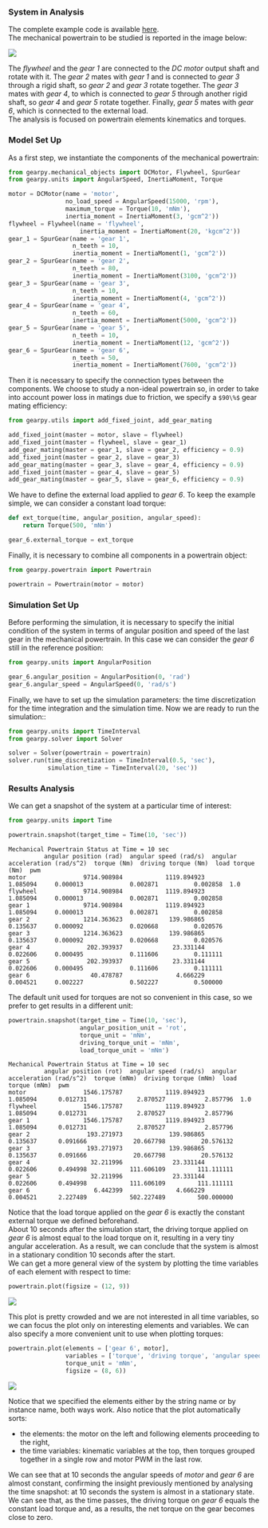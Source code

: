 ### System in Analysis

The complete example code is available 
[here](https://github.com/AndreaBlengino/gearpy/blob/master/docs/source/examples/1_simple_transmission_chain/simple_transmission_chain.py).  
The mechanical powertrain to be studied is reported in the image below:

![](images/scheme.png)

The *flywheel* and the *gear 1* are connected to the *DC motor* output 
shaft and rotate with it. The *gear 2* mates with *gear 1* and is 
connected to *gear 3* through a rigid shaft, so *gear 2* and *gear 3* 
rotate together. The *gear 3* mates with *gear 4*, to which is connected
to *gear 5* through another rigid shaft, so *gear 4* and *gear 5* rotate 
together. Finally, *gear 5* mates with *gear 6*, which is connected to 
the external load.  
The analysis is focused on powertrain elements kinematics and torques.


### Model Set Up

As a first step, we instantiate the components of the mechanical 
powertrain:

```python
from gearpy.mechanical_objects import DCMotor, Flywheel, SpurGear
from gearpy.units import AngularSpeed, InertiaMoment, Torque

motor = DCMotor(name = 'motor',
                no_load_speed = AngularSpeed(15000, 'rpm'),
                maximum_torque = Torque(10, 'mNm'),
                inertia_moment = InertiaMoment(3, 'gcm^2'))
flywheel = Flywheel(name = 'flywheel',
                    inertia_moment = InertiaMoment(20, 'kgcm^2'))
gear_1 = SpurGear(name = 'gear 1',
                  n_teeth = 10,
                  inertia_moment = InertiaMoment(1, 'gcm^2'))
gear_2 = SpurGear(name = 'gear 2',
                  n_teeth = 80,
                  inertia_moment = InertiaMoment(3100, 'gcm^2'))
gear_3 = SpurGear(name = 'gear 3',
                  n_teeth = 10,
                  inertia_moment = InertiaMoment(4, 'gcm^2'))
gear_4 = SpurGear(name = 'gear 4',
                  n_teeth = 60,
                  inertia_moment = InertiaMoment(5000, 'gcm^2'))
gear_5 = SpurGear(name = 'gear 5',
                  n_teeth = 10,
                  inertia_moment = InertiaMoment(12, 'gcm^2'))
gear_6 = SpurGear(name = 'gear 6',
                  n_teeth = 50,
                  inertia_moment = InertiaMoment(7600, 'gcm^2'))
```

Then it is necessary to specify the connection types between the 
components. We choose to study a non-ideal powertrain so, in order to 
take into account power loss in matings due to friction, we specify a 
`$90\%$` gear mating efficiency:

```python
from gearpy.utils import add_fixed_joint, add_gear_mating

add_fixed_joint(master = motor, slave = flywheel)
add_fixed_joint(master = flywheel, slave = gear_1)
add_gear_mating(master = gear_1, slave = gear_2, efficiency = 0.9)
add_fixed_joint(master = gear_2, slave = gear_3)
add_gear_mating(master = gear_3, slave = gear_4, efficiency = 0.9)
add_fixed_joint(master = gear_4, slave = gear_5)
add_gear_mating(master = gear_5, slave = gear_6, efficiency = 0.9)
```

We have to define the external load applied to *gear 6*. To keep the 
example simple, we can consider a constant load torque:

```python
def ext_torque(time, angular_position, angular_speed):
    return Torque(500, 'mNm')

gear_6.external_torque = ext_torque
 ```

Finally, it is necessary to combine all components in a powertrain 
object:

```python
from gearpy.powertrain import Powertrain

powertrain = Powertrain(motor = motor)
```

### Simulation Set Up

Before performing the simulation, it is necessary to specify the initial
condition of the system in terms of angular position and speed of the 
last gear in the mechanical powertrain. In this case we can consider 
the *gear 6* still in the reference position:

```python
from gearpy.units import AngularPosition

gear_6.angular_position = AngularPosition(0, 'rad')
gear_6.angular_speed = AngularSpeed(0, 'rad/s')
```

Finally, we have to set up the simulation parameters: the time 
discretization for the time integration and the simulation time. Now we 
are ready to run the simulation::

```python
from gearpy.units import TimeInterval
from gearpy.solver import Solver

solver = Solver(powertrain = powertrain)
solver.run(time_discretization = TimeInterval(0.5, 'sec'), 
           simulation_time = TimeInterval(20, 'sec'))
```

### Results Analysis

We can get a snapshot of the system at a particular time of interest:

```python
from gearpy.units import Time

powertrain.snapshot(target_time = Time(10, 'sec'))
```

```text
Mechanical Powertrain Status at Time = 10 sec
          angular position (rad)  angular speed (rad/s)  angular acceleration (rad/s^2)  torque (Nm)  driving torque (Nm)  load torque (Nm)  pwm
motor                9714.908984            1119.894923                        1.085094     0.000013             0.002871          0.002858  1.0
flywheel             9714.908984            1119.894923                        1.085094     0.000013             0.002871          0.002858     
gear 1               9714.908984            1119.894923                        1.085094     0.000013             0.002871          0.002858     
gear 2               1214.363623             139.986865                        0.135637     0.000092             0.020668          0.020576     
gear 3               1214.363623             139.986865                        0.135637     0.000092             0.020668          0.020576     
gear 4                202.393937              23.331144                        0.022606     0.000495             0.111606          0.111111     
gear 5                202.393937              23.331144                        0.022606     0.000495             0.111606          0.111111     
gear 6                 40.478787               4.666229                        0.004521     0.002227             0.502227          0.500000               
```

The default unit used for torques are not so convenient in this case, so 
we prefer to get results in a different unit:

```python
powertrain.snapshot(target_time = Time(10, 'sec'),
                    angular_position_unit = 'rot',
                    torque_unit = 'mNm',
                    driving_torque_unit = 'mNm',
                    load_torque_unit = 'mNm')
```

```text
Mechanical Powertrain Status at Time = 10 sec
          angular position (rot)  angular speed (rad/s)  angular acceleration (rad/s^2)  torque (mNm)  driving torque (mNm)  load torque (mNm)  pwm
motor                1546.175787            1119.894923                        1.085094      0.012731              2.870527           2.857796  1.0
flywheel             1546.175787            1119.894923                        1.085094      0.012731              2.870527           2.857796     
gear 1               1546.175787            1119.894923                        1.085094      0.012731              2.870527           2.857796     
gear 2                193.271973             139.986865                        0.135637      0.091666             20.667798          20.576132     
gear 3                193.271973             139.986865                        0.135637      0.091666             20.667798          20.576132     
gear 4                 32.211996              23.331144                        0.022606      0.494998            111.606109         111.111111     
gear 5                 32.211996              23.331144                        0.022606      0.494998            111.606109         111.111111     
gear 6                  6.442399               4.666229                        0.004521      2.227489            502.227489         500.000000                    
```

Notice that the load torque applied on the *gear 6* is exactly the 
constant external torque we defined beforehand.  
About 10 seconds after the simulation start, the driving torque applied 
on *gear 6* is almost equal to the load torque on it, resulting in a 
very tiny angular acceleration. As a result, we can conclude that the 
system is almost in a stationary condition 10 seconds after the start.  
We can get a more general view of the system by plotting the time 
variables of each element with respect to time:

```python
powertrain.plot(figsize = (12, 9))
```

![](images/plot_1.png)

This plot is pretty crowded and we are not interested in all time 
variables, so we can focus the plot only on interesting elements and 
variables. We can also specify a more convenient unit to use when 
plotting torques:

```python
powertrain.plot(elements = ['gear 6', motor],
                variables = ['torque', 'driving torque', 'angular speed', 'load torque'],
                torque_unit = 'mNm',
                figsize = (8, 6))
```

![](images/plot_2.png)

Notice that we specified the elements either by the string name or by 
instance name, both ways work. Also notice that the plot automatically 
sorts:

- the elements: the motor on the left and following elements proceeding
to the right,
- the time variables: kinematic variables at the top, then torques 
grouped together in a single row and motor PWM in the last row.
  
We can see that at 10 seconds the angular speeds of *motor* and *gear 6* 
are almost constant, confirming the insight previously mentioned by 
analysing the time snapshot: at 10 seconds the system is almost in a 
stationary state.  
We can see that, as the time passes, the driving torque on *gear 6* 
equals the constant load torque and, as a results, the net torque on the
gear becomes close to zero.

